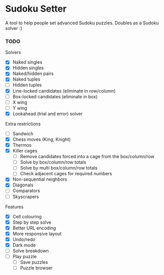 # Sudoku Setter

A tool to help people set advanced Sudoku puzzles. Doubles as a Sudoku solver :)

### TODO

Solvers

-   [x] Naked singles
-   [x] Hidden singles
-   [x] Naked/hidden pairs
-   [x] Naked tuples
-   [ ] Hidden tuples
-   [x] Line-locked candidates (eliminate in row/column)
-   [ ] Box-locked candidates (eliminate in box)
-   [ ] X wing
-   [ ] Y wing
-   [x] Lookahead (trial and error) solver

Extra restrictions

-   [ ] Sandwich
-   [x] Chess moves (King, Knight)
-   [x] Thermos
-   [x] Killer cages
    -   [ ] Remove candidates forced into a cage from the box/column/row
    -   [ ] Solve by box/column/row totals
    -   [ ] Solve by multi box/column/row totals
    -   [ ] Check adjacent cages for required numbers
-   [x] Non-sequential neighbors
-   [x] Diagonals
-   [ ] Comparators
-   [ ] Skyscrapers

Features

-   [x] Cell colouring
-   [x] Step by step solve
-   [x] Better URL encoding
-   [x] More responsive layout
-   [x] Undo/redo
-   [x] Dark mode
-   [ ] Solve breakdown
-   [ ] Play puzzle
    -   [ ] Save puzzles
    -   [ ] Puzzle browser
